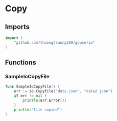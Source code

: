 # Copy

## Imports

```go
import (
	"github.com/thuongtruong109/gouse/io"
)
```
## Functions


### SampleIoCopyFile

```go
func SampleIoCopyFile() {
	err := io.CopyFile("data.json", "data2.json")
	if err != nil {
		println(err.Error())
	}
	println("file copied")
}
```
